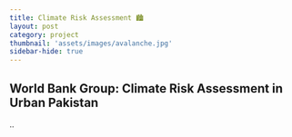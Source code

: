 ```yaml
---
title: Climate Risk Assessment 🏙️
layout: post
category: project
thumbnail: 'assets/images/avalanche.jpg'
sidebar-hide: true
---
```


## World Bank Group: Climate Risk Assessment in Urban Pakistan

..


<span class="image left"><img src="{{ 'assets/images/avalanche.jpg' | relative_url }}" alt="" /></span>
